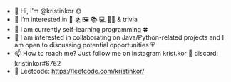 - 👋 Hi, I’m @kristinkor 🌞 
- 👀 I’m interested in 🎵 🏂 🖼 📚 💻 🏃‍♀️ & trivia
- 🌱 I am currently self-learning programming 🍀 
- 💞️ I am interested in collaborating on Java/Python-related projects and I am open to discussing potential opportunities 💗 
- 📫 How to reach me? Just follow me on instagram krist.kor 📱 discord: kristinkor#6762
- 🦖 Leetcode: https://leetcode.com/kristinkor/

<!---
kristinkor/kristinkor is a ✨ special ✨ repository because its `README.md` (this file) appears on your GitHub profile.
You can click the Preview link to take a look at your changes.
--->
